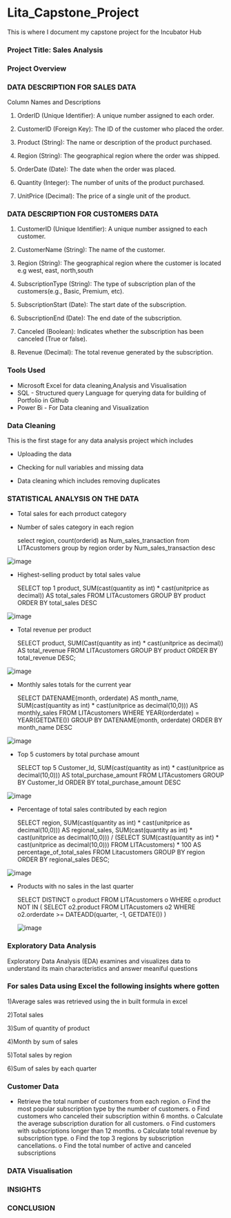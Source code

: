 # Lita_Capstone_Project
This is where I document my capstone project for the Incubator Hub
### Project Title: Sales Analysis
### Project Overview

### DATA DESCRIPTION FOR SALES DATA
Column Names and Descriptions

1. OrderID (Unique Identifier): A unique number assigned to each order.

2. CustomerID (Foreign Key): The ID of the customer who placed the order.

3. Product (String): The name or description of the product purchased.

4. Region (String): The geographical region where the order was shipped.

5. OrderDate (Date): The date when the order was placed.

6. Quantity (Integer): The number of units of the product purchased.

7. UnitPrice (Decimal): The price of a single unit of the product.

### DATA DESCRIPTION FOR CUSTOMERS DATA

1) CustomerID (Unique Identifier): A unique number assigned to each customer.

2) CustomerName (String): The name of the customer.

3) Region (String): The geographical region where the customer is located e.g west, east, north,south

4) SubscriptionType (String): The type of subscription plan of the customers(e.g., Basic, Premium, etc).

5) SubscriptionStart (Date): The start date of the subscription.

6) SubscriptionEnd (Date): The end date of the subscription.

7) Canceled (Boolean): Indicates whether the subscription has been canceled (True or false).

8) Revenue (Decimal): The total revenue generated by the subscription.

### Tools Used
- Microsoft Excel for data cleaning,Analysis and Visualisation 
- SQL - Structured query Language for querying data for building of Portfolio in Github
- Power Bi - For Data cleaning and Visualization

### Data Cleaning
This is the first stage for any data analysis project which includes 

* Uploading the data

* Checking for null variables and missing data
  
* Data cleaning which includes removing duplicates


### STATISTICAL ANALYSIS ON THE DATA
- Total sales for each prroduct category
- Number of sales category in each region
  
  select region, count(orderid) as Num_sales_transaction
from LITAcustomers group by region order by
Num_sales_transaction desc


![image](https://github.com/user-attachments/assets/9c535931-ef4e-4f1d-917e-2ccc8b9b7f00)


- Highest-selling product by total sales value

  SELECT top 1 product,
SUM(cast(quantity as int) * cast(unitprice as decimal)) AS total_sales
FROM 
LITAcustomers
GROUP BY 
product
ORDER BY 
total_sales DESC

![image](https://github.com/user-attachments/assets/d6f01bf0-0995-4a98-ad09-ce8a0dae60a9)

- Total revenue per product

  SELECT product,
SUM(Cast(quantity as int) * cast(unitprice as decimal)) AS total_revenue
FROM 
LITAcustomers
GROUP BY 
product
ORDER BY 
total_revenue DESC;

![image](https://github.com/user-attachments/assets/3325885b-53a1-4c2a-98b6-d5f6712ae011)

- Monthly sales totals for the current year

  SELECT DATENAME(month, orderdate) AS month_name,
SUM(cast(quantity as int) * cast(unitprice as decimal(10,0))) AS monthly_sales
FROM 
LITAcustomers
WHERE 
YEAR(orderdate) = YEAR(GETDATE())
GROUP BY 
DATENAME(month, orderdate)
ORDER BY 
month_name DESC

![image](https://github.com/user-attachments/assets/29a2fb88-5d6f-4a40-8c72-710bbea6d5a6)

- Top 5 customers by total purchase amount

  SELECT top 5 Customer_Id,
SUM(cast(quantity as int) * cast(unitprice as decimal(10,0))) AS total_purchase_amount
FROM 
    LITAcustomers
GROUP BY 
    Customer_Id
ORDER BY 
    total_purchase_amount DESC

![image](https://github.com/user-attachments/assets/11974d0f-68dc-4a2e-8164-d222d2ca6edc)

- Percentage of total sales contributed by each region

  SELECT region,
SUM(cast(quantity as int) * cast(unitprice as decimal(10,0))) AS regional_sales,
SUM(cast(quantity as int) * cast(unitprice as decimal(10,0))) / (SELECT SUM(cast(quantity as int) * cast(unitprice as decimal(10,0))) FROM LITAcustomers) * 100 AS percentage_of_total_sales
FROM 
Litacustomers
GROUP BY 
region
ORDER BY 
regional_sales DESC;

![image](https://github.com/user-attachments/assets/9ecc70c7-96e9-4343-ae67-124dd9e9bd1e)

- Products with no sales in the last quarter

  SELECT 
DISTINCT o.product
FROM 
LITAcustomers o
WHERE 
o.product NOT IN (
SELECT 
o2.product
FROM 
LITAcustomers o2
 WHERE 
o2.orderdate >= DATEADD(quarter, -1, GETDATE())
    )

  ![image](https://github.com/user-attachments/assets/48d7f916-febe-44df-886b-93015eb1c0d6)



### Exploratory Data Analysis
Exploratory Data Analysis (EDA) examines and visualizes data to understand its main characteristics and answer meaniful questions

### For sales Data using Excel the following insights where gotten

1)Average sales was retrieved using the in built formula in excel 

2)Total sales

3)Sum of quantity of product

4)Month by sum of sales

5)Total sales by region

6)Sum of sales by each quarter

### Customer Data

* Retrieve the total number of customers from each region.
o Find the most popular subscription type by the number of customers.
o Find customers who canceled their subscription within 6 months.
o Calculate the average subscription duration for all customers.
o Find customers with subscriptions longer than 12 months.
o Calculate total revenue by subscription type.
o Find the top 3 regions by subscription cancellations.
o Find the total number of active and canceled subscriptions


### DATA Visualisation



### INSIGHTS
### CONCLUSION

